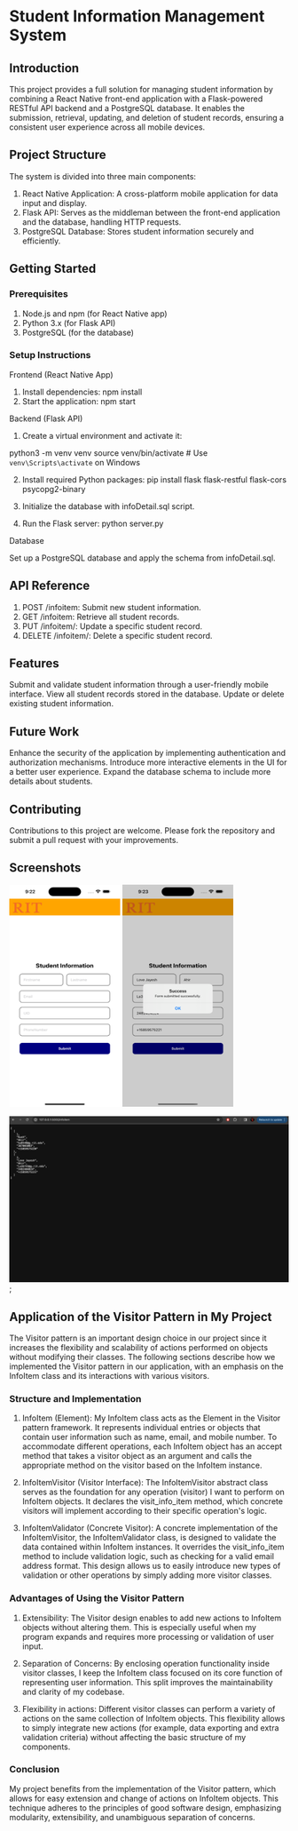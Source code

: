 # Student Information Management System

## Introduction

This project provides a full solution for managing student information by combining a React Native front-end application with a Flask-powered RESTful API backend and a PostgreSQL database. It enables the submission, retrieval, updating, and deletion of student records, ensuring a consistent user experience across all mobile devices.

## Project Structure

The system is divided into three main components:

1. React Native Application: A cross-platform mobile application for data input and display.
2. Flask API: Serves as the middleman between the front-end application and the database, handling HTTP requests.
3. PostgreSQL Database: Stores student information securely and efficiently.

## Getting Started

### Prerequisites

1. Node.js and npm (for React Native app)
2. Python 3.x (for Flask API)
3. PostgreSQL (for the database)

### Setup Instructions

Frontend (React Native App)

1. Install dependencies: npm install
2. Start the application: npm start

Backend (Flask API)

1. Create a virtual environment and activate it:

python3 -m venv venv
source venv/bin/activate # Use `venv\Scripts\activate` on Windows

2. Install required Python packages: pip install flask flask-restful flask-cors psycopg2-binary

3. Initialize the database with infoDetail.sql script.

4. Run the Flask server: python server.py

Database

Set up a PostgreSQL database and apply the schema from infoDetail.sql.

## API Reference

1. POST /infoitem: Submit new student information.
2. GET /infoitem: Retrieve all student records.
3. PUT /infoitem/<id>: Update a specific student record.
4. DELETE /infoitem/<id>: Delete a specific student record.

## Features

Submit and validate student information through a user-friendly mobile interface.
View all student records stored in the database.
Update or delete existing student information.

## Future Work

Enhance the security of the application by implementing authentication and authorization mechanisms.
Introduce more interactive elements in the UI for a better user experience.
Expand the database schema to include more details about students.

## Contributing

Contributions to this project are welcome. Please fork the repository and submit a pull request with your improvements.

## Screenshots

<img src="images/S1.png" alt="RIT APP" width="200" height="400">
<img src="images/S2.png" alt="RIT APP" width="200" height="400">

![HTTP](images/HTTP.png);

## Application of the Visitor Pattern in My Project

The Visitor pattern is an important design choice in our project since it increases the flexibility and scalability of actions performed on objects without modifying their classes. The following sections describe how we implemented the Visitor pattern in our application, with an emphasis on the InfoItem class and its interactions with various visitors.

### Structure and Implementation

1. InfoItem (Element): My InfoItem class acts as the Element in the Visitor pattern framework. It represents individual entries or objects that contain user information such as name, email, and mobile number. To accommodate different operations, each InfoItem object has an accept method that takes a visitor object as an argument and calls the appropriate method on the visitor based on the InfoItem instance.

2. InfoItemVisitor (Visitor Interface): The InfoItemVisitor abstract class serves as the foundation for any operation (visitor) I want to perform on InfoItem objects. It declares the visit_info_item method, which concrete visitors will implement according to their specific operation's logic.

3. InfoItemValidator (Concrete Visitor): A concrete implementation of the InfoItemVisitor, the InfoItemValidator class, is designed to validate the data contained within InfoItem instances. It overrides the visit_info_item method to include validation logic, such as checking for a valid email address format. This design allows us to easily introduce new types of validation or other operations by simply adding more visitor classes.

### Advantages of Using the Visitor Pattern

1. Extensibility: The Visitor design enables to add new actions to InfoItem objects without altering them. This is especially useful when my program expands and requires more processing or validation of user input.

2. Separation of Concerns: By enclosing operation functionality inside visitor classes, I keep the InfoItem class focused on its core function of representing user information. This split improves the maintainability and clarity of my codebase.

3. Flexibility in actions: Different visitor classes can perform a variety of actions on the same collection of InfoItem objects. This flexibility allows to simply integrate new actions (for example, data exporting and extra validation criteria) without affecting the basic structure of my components.

### Conclusion

My project benefits from the implementation of the Visitor pattern, which allows for easy extension and change of actions on InfoItem objects. This technique adheres to the principles of good software design, emphasizing modularity, extensibility, and unambiguous separation of concerns.

